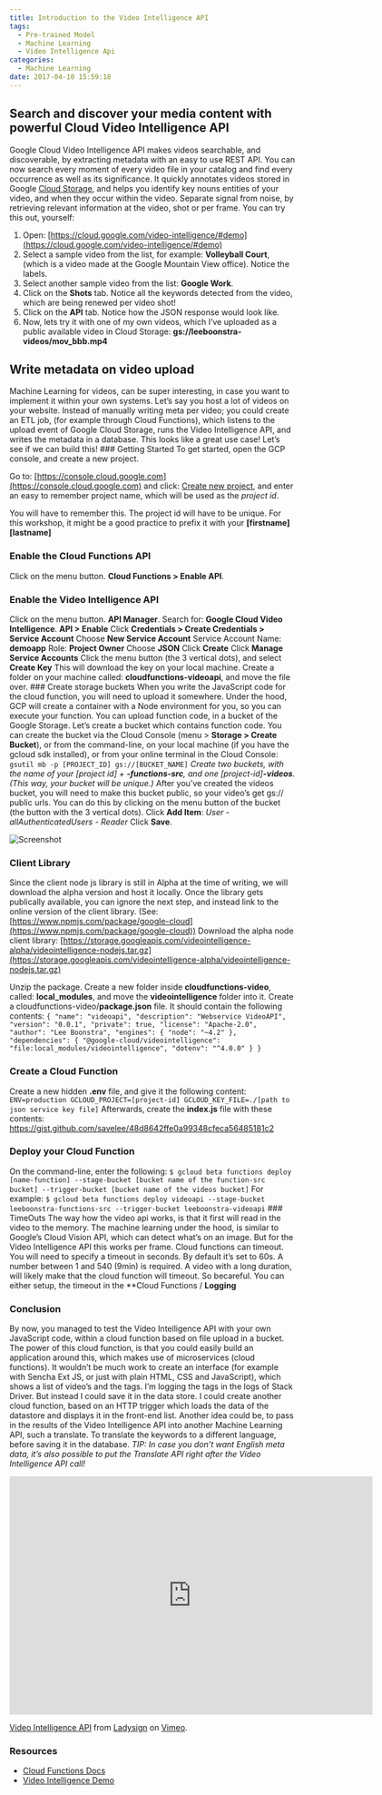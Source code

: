 ```yaml
---
title: Introduction to the Video Intelligence API
tags:
  - Pre-trained Model
  - Machine Learning
  - Video Intelligence Api
categories:
  - Machine Learning
date: 2017-04-10 15:59:18
---
```


## Search and discover your media content with powerful Cloud Video Intelligence API 

Google Cloud Video Intelligence API makes videos searchable, and discoverable, by extracting metadata with an easy to use REST API. You can now search every moment of every video file in your catalog and find every occurrence as well as its significance. It quickly annotates videos stored in Google [Cloud Storage](https://cloud.google.com/storage/), and helps you identify key nouns entities of your video, and when they occur within the video. Separate signal from noise, by retrieving relevant information at the video, shot or per frame. You can try this out, yourself: 

<!--more-->

1. Open: [https://cloud.google.com/video-intelligence/#demo](https://cloud.google.com/video-intelligence/#demo) 
2. Select a sample video from the list, for example: **Volleyball Court**, (which is a video made at the Google Mountain View office). Notice the labels. 
3. Select another sample video from the list: **Google Work**.
4. Click on the **Shots** tab. Notice all the keywords detected from the video, which are being renewed per video shot! 
5. Click on the **API** tab. Notice how the JSON response would look like. 
6. Now, lets try it with one of my own videos, which I’ve uploaded as a public available video in Cloud Storage: **gs://leeboonstra-videos/mov_bbb.mp4** 

## Write metadata on video upload 

Machine Learning for videos, can be super interesting, in case you want to implement it within your own systems. Let’s say you host a lot of videos on your website. Instead of manually writing meta per video; you could create an ETL job, (for example through Cloud Functions), which listens to the upload event of Google Cloud Storage, runs the Video Intelligence API, and writes the metadata in a database. This looks like a great use case! Let’s see if we can build this! ### Getting Started To get started, open the GCP console, and create a new project. 

Go to: [https://console.cloud.google.com](https://console.cloud.google.com) and click: [Create new project](https://cloud.google.com/resource-manager/docs/creating-managing-projects), and enter an easy to remember project name, which will be used as the *project id*. 

You will have to remember this. The project id will have to be unique. For this workshop, it might be a good practice to prefix it with your **[firstname][lastname]** 

### Enable the Cloud Functions API 

Click on the menu button. **Cloud Functions > Enable API**. 

### Enable the Video Intelligence API 

Click on the menu button. **API Manager**. Search for: **Google Cloud Video Intelligence**. **API > Enable** Click **Credentials > Create Credentials > Service Account** Choose **New Service Account** Service Account Name: **demoapp** Role: **Project Owner** Choose **JSON** Click **Create** Click **Manage Service Accounts** Click the menu button (the 3 vertical dots), and select **Create Key** This will download the key on your local machine. Create a folder on your machine called: **cloudfunctions-videoapi**, and move the file over. ### Create storage buckets When you write the JavaScript code for the cloud function, you will need to upload it somewhere. Under the hood, GCP will create a container with a Node environment for you, so you can execute your function. You can upload function code, in a bucket of the Google Storage. Let’s create a bucket which contains function code. You can create the bucket via the Cloud Console (menu > **Storage > Create Bucket**), or from the command-line, on your local machine (if you have the gcloud sdk installed), or from your online terminal in the Cloud Console: `gsutil mb -p [PROJECT_ID] gs://[BUCKET_NAME]` *Create two buckets, with the name of your [project id] + **-functions-src**, and one [project-id]**-videos**. (This way, your bucket will be unique.)* After you’ve created the videos bucket, you will need to make this bucket public, so your video’s get gs:// public urls. You can do this by clicking on the menu button of the bucket (the button with the 3 vertical dots). Click **Add Item**: *User - allAuthenticatedUsers - Reader* Click **Save**. 

![Screenshot](/images/Screen-Shot-2017-04-10-at-4.57.56-PM.png) 

### Client Library 

Since the client node js library is still in Alpha at the time of writing, we will download the alpha version and host it locally. Once the library gets publically available, you can ignore the next step, and instead link to the online version of the client library. (See: [https://www.npmjs.com/package/google-cloud](https://www.npmjs.com/package/google-cloud)) Download the alpha node client library: [https://storage.googleapis.com/videointelligence-alpha/videointelligence-nodejs.tar.gz](https://storage.googleapis.com/videointelligence-alpha/videointelligence-nodejs.tar.gz) 

Unzip the package. Create a new folder inside **cloudfunctions-video**, called: **local_modules**, and move the **videointelligence** folder into it. Create a cloudfunctions-video/**package.json** file. It should contain the following contents: ``` { "name": "videoapi", "description": "Webservice VideoAPI", "version": "0.0.1", "private": true, "license": "Apache-2.0", "author": "Lee Boonstra", "engines": { "node": "~4.2" }, "dependencies": { "@google-cloud/videointelligence": "file:local_modules/videointelligence", "dotenv": "^4.0.0" } } ```

### Create a Cloud Function 

Create a new hidden **.env** file, and give it the following content: ``` ENV=production GCLOUD_PROJECT=[project-id] GCLOUD_KEY_FILE=./[path to json service key file] ``` Afterwards, create the **index.js** file with these contents: https://gist.github.com/savelee/48d8642ffe0a99348cfeca56485181c2 

### Deploy your Cloud Function 

On the command-line, enter the following: ``` $ gcloud beta functions deploy [name-function] --stage-bucket [bucket name of the function-src bucket] --trigger-bucket [bucket name of the videos bucket] ``` For example: ``` $ gcloud beta functions deploy videoapi --stage-bucket leeboonstra-functions-src --trigger-bucket leeboonstra-videoapi ``` ### TimeOuts The way how the video api works, is that it first will read in the video to the memory. The machine learning under the hood, is similar to Google’s Cloud Vision API, which can detect what’s on an image. But for the Video Intelligence API this works per frame. Cloud functions can timeout. You will need to specify a timeout in seconds. By default it’s set to 60s. A number between 1 and 540 (9min) is required. A video with a long duration, will likely make that the cloud function will timeout. So becareful. You can either setup, the timeout in the **Cloud Functions /  **Logging** 

### Conclusion 

By now, you managed to test the Video Intelligence API with your own JavaScript code, within a cloud function based on file upload in a bucket. The power of this cloud function, is that you could easily build an application around this, which makes use of microservices (cloud functions). It wouldn’t be much work to create an interface (for example with Sencha Ext JS, or just with plain HTML, CSS and JavaScript), which shows a list of video’s and the tags. I’m logging the tags in the logs of Stack Driver. But instead I could save it in the data store. I could create another cloud function, based on an HTTP trigger which loads the data of the datastore and displays it in the front-end list. Another idea could be, to pass in the results of the Video Intelligence API into another Machine Learning API, such a translate. To translate the keywords to a different language, before saving it in the database. *TIP: In case you don’t want English meta data, it’s also possible to put the Translate API right after the Video Intelligence API call!* 

<iframe src="https://player.vimeo.com/video/213039480" width="640" height="420" frameborder="0" webkitallowfullscreen mozallowfullscreen allowfullscreen></iframe>
<p><a href="https://vimeo.com/213039480">Video Intelligence API</a> from <a href="https://vimeo.com/user13471554">Ladysign</a> on <a href="https://vimeo.com">Vimeo</a>.</p>

### Resources

* [Cloud Functions Docs](https://cloud.google.com/functions/docs/reference) 
* [Video Intelligence Demo](https://cloud-ml-video.appspot.com/index_v1beta1.html)